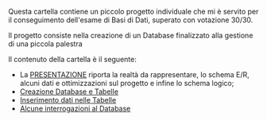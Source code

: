 Questa cartella contiene un piccolo progetto individuale che mi è servito per il conseguimento dell'esame di Basi di Dati, superato con votazione 30/30.

Il progetto consiste nella creazione di un Database finalizzato alla gestione di una piccola palestra

Il contenuto della cartella è il seguente:
- La [PRESENTAZIONE](PresentazioneProgetto.pdf) riporta la realtà da rappresentare, lo schema E/R, alcuni dati e ottimizzazioni sul progetto e infine lo schema logico;
- [Creazione Database e Tabelle](CreateDB.sql)
- [Inserimento dati nelle Tabelle](InsertDB.sql)
- [Alcune interrogazioni al Database](SelectDB.sql)
